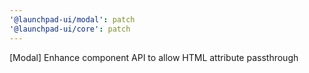 ```yaml
---
'@launchpad-ui/modal': patch
'@launchpad-ui/core': patch
---
```


[Modal] Enhance component API to allow HTML attribute passthrough

